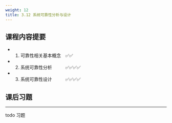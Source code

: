 ```yaml
---
weight: 12
title: 3.12 系统可靠性分析与设计
---
```

## 课程内容提要

- 1. 可靠性相关基本概念&emsp;✅✅
- 2. 系统可靠性分析&emsp;&emsp;&emsp;✅✅✅✅
- 3. 系统可靠性设计&emsp;&emsp;&emsp;✅✅✅✅

## 课后习题

---

todo 习题